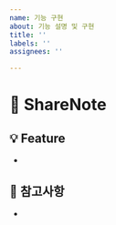 ```yaml
---
name: 기능 구현
about: 기능 설명 및 구현
title: ''
labels: ''
assignees: ''

---
```


# :notebook_with_decorative_cover: ShareNote
## :bulb: Feature
<!-- 작업 사항을 작성하세요. -->
- 

## :bell: 참고사항
<!-- 중요한 일정 등 기타사항을 작성하세요. -->
-
